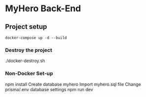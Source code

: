 # MyHero Back-End

## Project setup
```
docker-compose up -d --build
```

### Destroy the project
./docker-destroy.sh

### Non-Docker Set-up
npm install
Create database myhero
Import myhero.sql file
Change prisma/.env database settings
npm run dev
